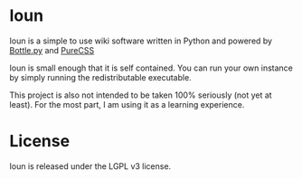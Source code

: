 # Ioun

Ioun is a simple to use wiki software written in Python and powered by [Bottle.py](http://www.bottlepy.org/) and 
[PureCSS](http://www.purecss.io/)

Ioun is small enough that it is self contained.  You can run your own instance by simply running the redistributable executable.

This project is also not intended to be taken 100% seriously (not yet at least).  For the most part, I am using it as a learning experience.

# License

Ioun is released under the LGPL v3 license.